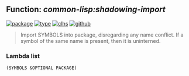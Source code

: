## Function: ***common-lisp:shadowing-import***
[![package](https://img.shields.io/badge/Package-COMMON--LISP-5f9ea0.svg?style=social&colorA=999999)](../) [![type](https://img.shields.io/badge/Type-Function-5f9ea0.svg?style=social&colorA=999999)](../#function) [![clhs](https://img.shields.io/badge/CLHS-SHADOWING--IMPORT-5f9ea0.svg?style=social&colorA=999999)](http://www.lispworks.com/documentation/HyperSpec/Body/f_shdw_i.htm) [![github](https://img.shields.io/badge/GitHub-View_the_source-5f9ea0.svg?style=social&colorA=999999&logo=github)](https://github.com/sbcl/sbcl/blob/master/src/code/target-package.lisp/) 

> Import SYMBOLS into package, disregarding any name conflict. If
> a symbol of the same name is present, then it is uninterned.

### Lambda list
```
(SYMBOLS &OPTIONAL PACKAGE)
```
